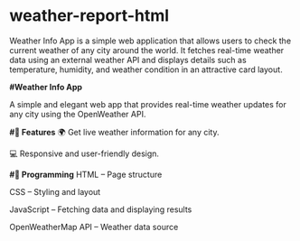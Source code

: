 # weather-report-html
Weather Info App is a simple web application that allows users to check the current weather of any city around the world. It fetches real-time weather data using an external weather API and displays details such as temperature, humidity, and weather condition in an attractive card layout.

**#Weather Info App**

A simple and elegant web app that provides real-time weather updates for any city using the OpenWeather API.

**#🚀 Features**
🌍 Get live weather information for any city.

💻 Responsive and user-friendly design.

**#🧩 Programming**
HTML – Page structure

CSS – Styling and layout

JavaScript – Fetching data and displaying results

OpenWeatherMap API – Weather data source
